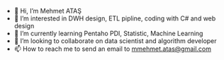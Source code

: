 - 👋 Hi, I’m Mehmet ATAŞ
- 👀 I’m interested in DWH design, ETL pipline, coding with C# and web design
- 🌱 I’m currently learning Pentaho PDI, Statistic, Machine Learning 
- 💞️ I’m looking to collaborate on data scientist and algorithm developer
- 📫 How to reach me to send an email to mmehmet.atas@gmail.com

<!---
bilgisever06/bilgisever06 is a ✨ special ✨ repository because its `README.md` (this file) appears on your GitHub profile.
You can click the Preview link to take a look at your changes.
--->
